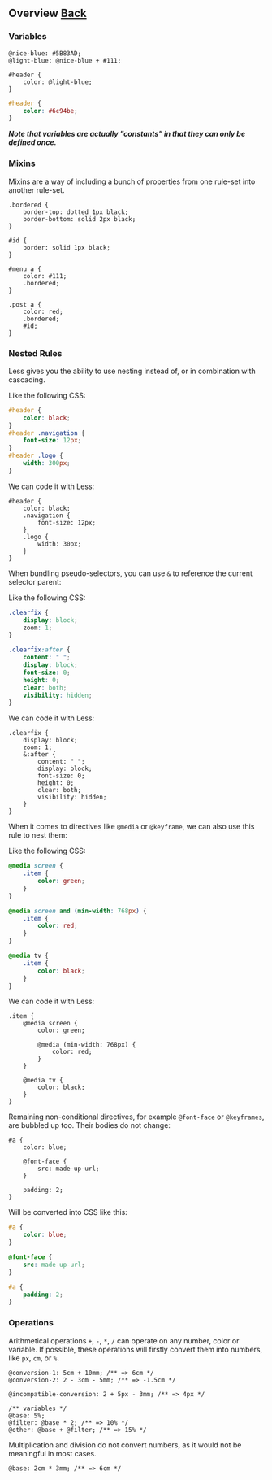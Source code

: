 ## Overview [Back](./../less.md)

### Variables

```less
@nice-blue: #5B83AD;
@light-blue: @nice-blue + #111;

#header {
    color: @light-blue;
}
```

```css
#header {
    color: #6c94be;
}
```

***Note that variables are actually "constants" in that they can only be defined once.***

### Mixins

Mixins are a way of including a bunch of properties from one rule-set into another rule-set.

```less
.bordered {
    border-top: dotted 1px black;
    border-bottom: solid 2px black;
}

#id {
    border: solid 1px black;
}
```

```less
#menu a {
    color: #111;
    .bordered;
}

.post a {
    color: red;
    .bordered;
    #id;
}
```

### Nested Rules

Less gives you the ability to use nesting instead of, or in combination with cascading.

Like the following CSS:

```css
#header {
    color: black;
}
#header .navigation {
    font-size: 12px;
}
#header .logo {
    width: 300px;
}
```

We can code it with Less:

```less
#header {
    color: black;
    .navigation {
        font-size: 12px;
    }
    .logo {
        width: 30px;
    }
}
```

When bundling pseudo-selectors, you can use `&` to reference the current selector parent:

Like the following CSS:

```css
.clearfix {
    display: block;
    zoom: 1;
}

.clearfix:after {
    content: " ";
    display: block;
    font-size: 0;
    height: 0;
    clear: both;
    visibility: hidden;
}
```

We can code it with Less:

```less
.clearfix {
    display: block;
    zoom: 1;
    &:after {
        content: " ";
        display: block;
        font-size: 0;
        height: 0;
        clear: both;
        visibility: hidden;
    }
}
```

When it comes to directives like `@media` or `@keyframe`, we can also use this rule to nest them:

Like the following CSS:

```css
@media screen {
    .item {
        color: green;
    }
}

@media screen and (min-width: 768px) {
    .item {
        color: red;
    }
}

@media tv {
    .item {
        color: black;
    }
}
```

We can code it with Less:

```less
.item {
    @media screen {
        color: green;
        
        @media (min-width: 768px) {
            color: red;
        }
    }
    
    @media tv {
        color: black;
    }
}
```

Remaining non-conditional directives, for example `@font-face` or `@keyframes`, are bubbled up too. Their bodies do not change:

```less
#a {
    color: blue;
    
    @font-face {
        src: made-up-url;
    }
    
    padding: 2;
}
```

Will be converted into CSS like this:

```css
#a {
    color: blue;
}

@font-face {
    src: made-up-url;
}

#a {
    padding: 2;
}
```

### Operations

Arithmetical operations `+`, `-`, `*`, `/` can operate on any number, color or variable. If possible, these operations will firstly convert them into numbers, like `px`, `cm`, or `%`.

```less
@conversion-1: 5cm + 10mm; /** => 6cm */
@conversion-2: 2 - 3cm - 5mm; /** => -1.5cm */

@incompatible-conversion: 2 + 5px - 3mm; /** => 4px */

/** variables */
@base: 5%;
@filter: @base * 2; /** => 10% */
@other: @base + @filter; /** => 15% */
```

Multiplication and division do not convert numbers, as it would not be meaningful in most cases.

```less
@base: 2cm * 3mm; /** => 6cm */
```


